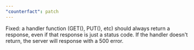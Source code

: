 ```yaml
---
"counterfact": patch
---
```


Fixed: a handler function (GET(), PUT(), etc) should always return a response, even if that response is just a status code. If the handler doesn't return, the server will response with a 500 error.
